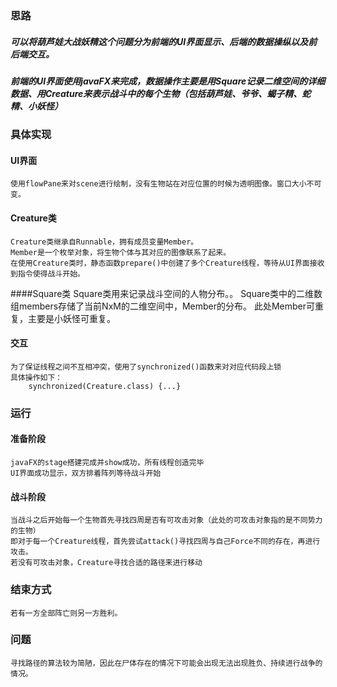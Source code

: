 ### 思路
##### 可以将葫芦娃大战妖精这个问题分为前端的UI界面显示、后端的数据操纵以及前后端交互。  
##### 前端的UI界面使用javaFX来完成，数据操作主要是用Square记录二维空间的详细数据、用Creature来表示战斗中的每个生物（包括葫芦娃、爷爷、蝎子精、蛇精、小妖怪）  
### 具体实现
#### UI界面
    使用flowPane来对scene进行绘制，没有生物站在对应位置的时候为透明图像。窗口大小不可变。  
    
#### Creature类  
    Creature类继承自Runnable，拥有成员变量Member。     
    Member是一个枚举对象，将生物个体与其对应的图像联系了起来。   
	在使用Creature类时，静态函数prepare()中创建了多个Creature线程，等待从UI界面接收到指令使得战斗开始。  
	
####Square类
    Square类用来记录战斗空间的人物分布。。
    Square类中的二维数组members存储了当前NxM的二维空间中，Member的分布。
          此处Member可重复，主要是小妖怪可重复。
    
#### 交互
	为了保证线程之间不互相冲突，使用了synchronized()函数来对对应代码段上锁
	具体操作如下：
		synchronized(Creature.class) {...}
	
### 运行
#### 准备阶段
    javaFX的stage搭建完成并show成功，所有线程创造完毕   
    UI界面成功显示，双方排着阵列等待战斗开始

#### 战斗阶段
	当战斗之后开始每一个生物首先寻找四周是否有可攻击对象（此处的可攻击对象指的是不同势力的生物）
	即对于每一个Creature线程，首先尝试attack()寻找四周与自己Force不同的存在，再进行攻击。
	若没有可攻击对象，Creature寻找合适的路径来进行移动
### 结束方式
	若有一方全部阵亡则另一方胜利。
	
### 问题
	寻找路径的算法较为简陋，因此在尸体存在的情况下可能会出现无法出现胜负、持续进行战争的情况。
